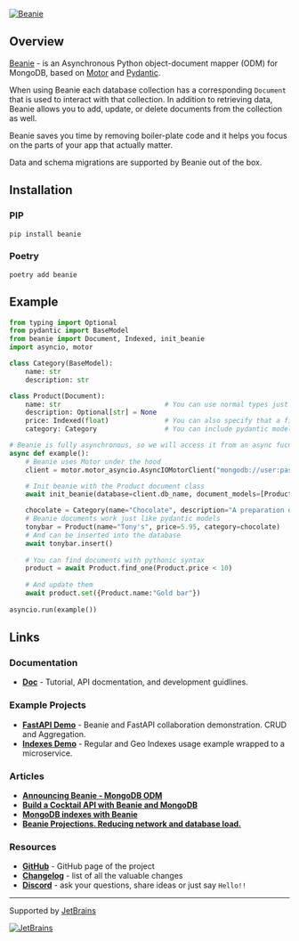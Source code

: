 [![Beanie](https://raw.githubusercontent.com/roman-right/beanie/main/assets/logo/white_bg.svg)](https://github.com/roman-right/beanie)

## Overview

[Beanie](https://github.com/roman-right/beanie) - is an Asynchronous Python
object-document mapper (ODM) for MongoDB, based
on [Motor](https://motor.readthedocs.io/en/stable/)
and [Pydantic](https://pydantic-docs.helpmanual.io/).

When using Beanie each database collection has a corresponding `Document` that
is used to interact with that collection. In addition to retrieving data,
Beanie allows you to add, update, or delete documents from the collection as
well.

Beanie saves you time by removing boiler-plate code and it helps you focus on
the parts of your app that actually matter.

Data and schema migrations are supported by Beanie out of the box.

## Installation

### PIP

```shell
pip install beanie
```

### Poetry

```shell
poetry add beanie
```
## Example

```python
from typing import Optional
from pydantic import BaseModel
from beanie import Document, Indexed, init_beanie
import asyncio, motor

class Category(BaseModel):
    name: str
    description: str

class Product(Document):
    name: str                          # You can use normal types just like in pydantic
    description: Optional[str] = None
    price: Indexed(float)              # You can also specify that a field should correspond to an index
    category: Category                 # You can include pydantic models as well

# Beanie is fully asynchronous, so we will access it from an async fucntion
async def example():
    # Beanie uses Motor under the hood 
    client = motor.motor_asyncio.AsyncIOMotorClient("mongodb://user:pass@host:27017")

    # Init beanie with the Product document class
    await init_beanie(database=client.db_name, document_models=[Product])

    chocolate = Category(name="Chocolate", description="A preparation of roasted and ground cacao seeds.")
    # Beanie documents work just like pydantic models
    tonybar = Product(name="Tony's", price=5.95, category=chocolate)
    # And can be inserted into the database
    await tonybar.insert() 
    
    # You can find documents with pythonic syntax
    product = await Product.find_one(Product.price < 10)
    
    # And update them
    await product.set({Product.name:"Gold bar"})
    
asyncio.run(example())
```

## Links

### Documentation

- **[Doc](https://roman-right.github.io/beanie/)** - Tutorial, API docmentation, and development guidlines.

### Example Projects

- **[FastAPI Demo](https://github.com/roman-right/beanie-fastapi-demo)** -
  Beanie and FastAPI collaboration demonstration. CRUD and Aggregation.
- **[Indexes Demo](https://github.com/roman-right/beanie-index-demo)** -
  Regular and Geo Indexes usage example wrapped to a microservice.

### Articles

- **[Announcing Beanie - MongoDB ODM](https://dev.to/romanright/announcing-beanie-mongodb-odm-56e)**
- **[Build a Cocktail API with Beanie and MongoDB](https://developer.mongodb.com/article/beanie-odm-fastapi-cocktails/)**
- **[MongoDB indexes with Beanie](https://dev.to/romanright/mongodb-indexes-with-beanie-43e8)**
- **[Beanie Projections. Reducing network and database load.](https://dev.to/romanright/beanie-projections-reducing-network-and-database-load-3bih)**

### Resources

- **[GitHub](https://github.com/roman-right/beanie)** - GitHub page of the
  project
- **[Changelog](https://roman-right.github.io/beanie/changelog)** - list of all
  the valuable changes
- **[Discord](https://discord.gg/ZTTnM7rMaz)** - ask your questions, share
  ideas or just say `Hello!!`

----
Supported by [JetBrains](https://jb.gg/OpenSource)

[![JetBrains](https://raw.githubusercontent.com/roman-right/beanie/main/assets/logo/jetbrains.svg)](https://jb.gg/OpenSource)
